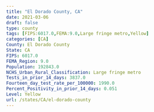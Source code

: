 ```yaml
---
title: "El Dorado County, CA"
date: 2021-03-06
draft: false
type: county
tags: [FIPS:6017.0,FEMA:9.0,Large fringe metro,Yellow]
categories: [CA]
County: El Dorado County
State: CA
FIPS: 6017.0
FEMA_Region: 9.0
Population: 192843.0
NCHS_Urban_Rural_Classification: Large fringe metro
Tests_in_prior_14_days: 3837.0
Fourteen_day_test_rate_per_100000: 1990.0
Percent_Positivity_in_prior_14_days: 0.051
Level: Yellow
url: /states/CA/el-dorado-county
---
```



